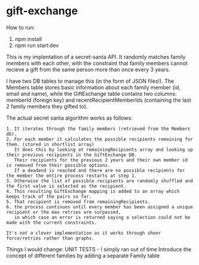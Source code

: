 # gift-exchange
How to run:
1. npm install
2. npm run start:dev

This is my implentation of a secret-santa API. It randomly matches family members with each other, with the constraint that family members cannot recieve a gift from the same person more than once every 3 years.

I have two DB tables to manage this (in the form of JSON files!). The Members table stores basic information about each family member (id, email and name), while the GiftExchange table contains two columns: memberId (foreign key) and recentRecipientMemberIds (containing the last 2 family members they gifted to). 

The actual secret santa algorithm works as follows:

    1. It iterates through the family members (retrieved from the Members db).
    2. For each member it calculates the possible recipients remaining for them. (stored in shortlist array)
       It does this by looking at remainingRecipients array and looking up their previous recipients in the GiftExchange DB.
       Their recipients for the previous 2 years and their own member id is removed from their possible options.
       If a deadend is reached and there are no possible recipients for the member the entire process restarts at step 1.
    3. Otherwise the list of possible recipients are randomly shuffled and the first value is selected as the recipient.
    4. This resulting GiftExchange mapping is added to an array which keeps track of the pairs so far.
    5. That recipient is removed from remainingRecipients.
    6. the process continues until every member has been assigned a unique recipient or the max retries are surpassed,
       in which case an error is returned saying a selection could not be made with the current constraints.

    It's not a clever implementation as it works through sheer force/retries rather than graphs.

Things I would change:
UNIT TESTS - I simply ran out of time
Introduce the concept of different families by adding a separate Family table
